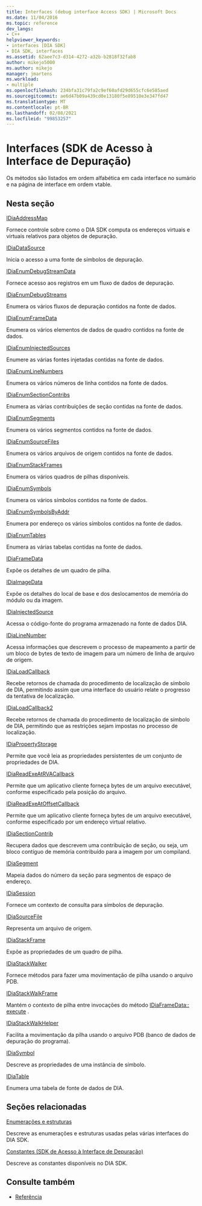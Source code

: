 ```yaml
---
title: Interfaces (debug interface Access SDK) | Microsoft Docs
ms.date: 11/04/2016
ms.topic: reference
dev_langs:
- C++
helpviewer_keywords:
- interfaces [DIA SDK]
- DIA SDK, interfaces
ms.assetid: 62aee7c3-d314-4272-a32b-b2818f32fab8
author: mikejo5000
ms.author: mikejo
manager: jmartens
ms.workload:
- multiple
ms.openlocfilehash: 234bfa31c79fa2c9ef60afd29d655cfc6e585aed
ms.sourcegitcommit: ae6d47b09a439cd0e13180f5e89510e3e347fd47
ms.translationtype: MT
ms.contentlocale: pt-BR
ms.lasthandoff: 02/08/2021
ms.locfileid: "99853257"
---
```

# <a name="interfaces-debug-interface-access-sdk"></a>Interfaces (SDK de Acesso à Interface de Depuração)
Os métodos são listados em ordem alfabética em cada interface no sumário e na página de interface em ordem vtable.

## <a name="in-this-section"></a>Nesta seção

[IDiaAddressMap](../../debugger/debug-interface-access/idiaaddressmap.md)

Fornece controle sobre como o DIA SDK computa os endereços virtuais e virtuais relativos para objetos de depuração.

[IDiaDataSource](../../debugger/debug-interface-access/idiadatasource.md)

Inicia o acesso a uma fonte de símbolos de depuração.

[IDiaEnumDebugStreamData](../../debugger/debug-interface-access/idiaenumdebugstreamdata.md)

Fornece acesso aos registros em um fluxo de dados de depuração.

[IDiaEnumDebugStreams](../../debugger/debug-interface-access/idiaenumdebugstreams.md)

Enumera os vários fluxos de depuração contidos na fonte de dados.

[IDiaEnumFrameData](../../debugger/debug-interface-access/idiaenumframedata.md)

Enumera os vários elementos de dados de quadro contidos na fonte de dados.

[IDiaEnumInjectedSources](../../debugger/debug-interface-access/idiaenuminjectedsources.md)

Enumere as várias fontes injetadas contidas na fonte de dados.

[IDiaEnumLineNumbers](../../debugger/debug-interface-access/idiaenumlinenumbers.md)

Enumera os vários números de linha contidos na fonte de dados.

[IDiaEnumSectionContribs](../../debugger/debug-interface-access/idiaenumsectioncontribs.md)

Enumera as várias contribuições de seção contidas na fonte de dados.

[IDiaEnumSegments](../../debugger/debug-interface-access/idiaenumsegments.md)

Enumera os vários segmentos contidos na fonte de dados.

[IDiaEnumSourceFiles](../../debugger/debug-interface-access/idiaenumsourcefiles.md)

Enumera os vários arquivos de origem contidos na fonte de dados.

[IDiaEnumStackFrames](../../debugger/debug-interface-access/idiaenumstackframes.md)

Enumera os vários quadros de pilhas disponíveis.

[IDiaEnumSymbols](../../debugger/debug-interface-access/idiaenumsymbols.md)

Enumera os vários símbolos contidos na fonte de dados.

[IDiaEnumSymbolsByAddr](../../debugger/debug-interface-access/idiaenumsymbolsbyaddr.md)

Enumera por endereço os vários símbolos contidos na fonte de dados.

[IDiaEnumTables](../../debugger/debug-interface-access/idiaenumtables.md)

Enumera as várias tabelas contidas na fonte de dados.

[IDiaFrameData](../../debugger/debug-interface-access/idiaframedata.md)

Expõe os detalhes de um quadro de pilha.

[IDiaImageData](../../debugger/debug-interface-access/idiaimagedata.md)

Expõe os detalhes do local de base e dos deslocamentos de memória do módulo ou da imagem.

[IDiaInjectedSource](../../debugger/debug-interface-access/idiainjectedsource.md)

Acessa o código-fonte do programa armazenado na fonte de dados DIA.

[IDiaLineNumber](../../debugger/debug-interface-access/idialinenumber.md)

Acessa informações que descrevem o processo de mapeamento a partir de um bloco de bytes de texto de imagem para um número de linha de arquivo de origem.

[IDiaLoadCallback](../../debugger/debug-interface-access/idialoadcallback.md)

Recebe retornos de chamada do procedimento de localização de símbolo de DIA, permitindo assim que uma interface do usuário relate o progresso da tentativa de localização.

[IDiaLoadCallback2](../../debugger/debug-interface-access/idialoadcallback2.md)

Recebe retornos de chamada do procedimento de localização de símbolo de DIA, permitindo que as restrições sejam impostas no processo de localização.

[IDiaPropertyStorage](../../debugger/debug-interface-access/idiapropertystorage.md)

Permite que você leia as propriedades persistentes de um conjunto de propriedades de DIA.

[IDiaReadExeAtRVACallback](../../debugger/debug-interface-access/idiareadexeatrvacallback.md)

Permite que um aplicativo cliente forneça bytes de um arquivo executável, conforme especificado pela posição do arquivo.

[IDiaReadExeAtOffsetCallback](../../debugger/debug-interface-access/idiareadexeatoffsetcallback.md)

Permite que um aplicativo cliente forneça bytes de um arquivo executável, conforme especificado por um endereço virtual relativo.

[IDiaSectionContrib](../../debugger/debug-interface-access/idiasectioncontrib.md)

Recupera dados que descrevem uma contribuição de seção, ou seja, um bloco contíguo de memória contribuído para a imagem por um compiland.

[IDiaSegment](../../debugger/debug-interface-access/idiasegment.md)

Mapeia dados do número da seção para segmentos de espaço de endereço.

[IDiaSession](../../debugger/debug-interface-access/idiasession.md)

Fornece um contexto de consulta para símbolos de depuração.

[IDiaSourceFile](../../debugger/debug-interface-access/idiasourcefile.md)

Representa um arquivo de origem.

[IDiaStackFrame](../../debugger/debug-interface-access/idiastackframe.md)

Expõe as propriedades de um quadro de pilha.

[IDiaStackWalker](../../debugger/debug-interface-access/idiastackwalker.md)

Fornece métodos para fazer uma movimentação de pilha usando o arquivo PDB.

[IDiaStackWalkFrame](../../debugger/debug-interface-access/idiastackwalkframe.md)

Mantém o contexto de pilha entre invocações do método [IDiaFrameData:: execute](../../debugger/debug-interface-access/idiaframedata-execute.md) .

[IDiaStackWalkHelper](../../debugger/debug-interface-access/idiastackwalkhelper.md)

Facilita a movimentação da pilha usando o arquivo PDB (banco de dados de depuração do programa).

[IDiaSymbol](../../debugger/debug-interface-access/idiasymbol.md)

Descreve as propriedades de uma instância de símbolo.

[IDiaTable](../../debugger/debug-interface-access/idiatable.md)

Enumera uma tabela de fonte de dados de DIA.

## <a name="related-sections"></a>Seções relacionadas
[Enumerações e estruturas](../../debugger/debug-interface-access/enumerations-and-structures.md)

Descreve as enumerações e estruturas usadas pelas várias interfaces do DIA SDK.

[Constantes (SDK de Acesso à Interface de Depuração)](../../debugger/debug-interface-access/constants-debug-interface-access-sdk.md)

Descreve as constantes disponíveis no DIA SDK.

## <a name="see-also"></a>Consulte também

- [Referência](../../debugger/debug-interface-access/debug-interface-access-sdk-reference.md)